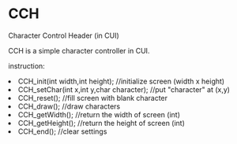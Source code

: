 # CCH
Character Control Header (in CUI)

CCH is a simple character controller in CUI.

instruction:
<dl>
<li>CCH_init(int width,int height);   //initialize screen (width x height)</li>
<li>CCH_setChar(int x,int y,char character);   //put "character" at (x,y)</li>
<li>CCH_reset();   //fill screen with blank character</li>
<li>CCH_draw();   //draw characters</li>
<li>CCH_getWidth();   //return the width of screen (int)</li>
<li>CCH_getHeight();   //return the height of screen (int)</li>
<li>CCH_end();   //clear settings</li>
</dl>
